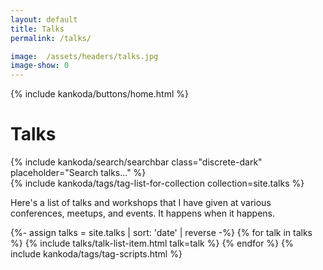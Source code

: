 ```yaml
---
layout: default
title: Talks
permalink: /talks/

image:  /assets/headers/talks.jpg
image-show: 0
---
```


{% include kankoda/buttons/home.html %}

<div class="searchbar-header">
  <h1>Talks</h1>
  {% include kankoda/search/searchbar class="discrete-dark" placeholder="Search talks..." %}
</div>

<div class="paper">
  {% include kankoda/tags/tag-list-for-collection collection=site.talks %}

  <p></p>
  <p>
    Here's a list of talks and workshops that I have given at various conferences, meetups, and events. It happens when it happens.
  </p>
  
  <a name="tag-item-list"></a>
  {%- assign talks = site.talks | sort: 'date' | reverse -%}
  {% for talk in talks %}
    {% include talks/talk-list-item.html talk=talk %}
  {% endfor %}
  {% include kankoda/tags/tag-scripts.html %}
</div>